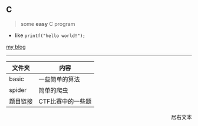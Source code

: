 ## C

> some **easy** C program

- like `printf("hello world!");`

[my blog](https://pic4xiu.github.io/)

***

|文件夹|内容|
| - | - |
|basic|一些简单的算法|
|spider|简单的爬虫|
|题目链接|CTF比赛中的一些题|



<p align="right">居右文本</p>
